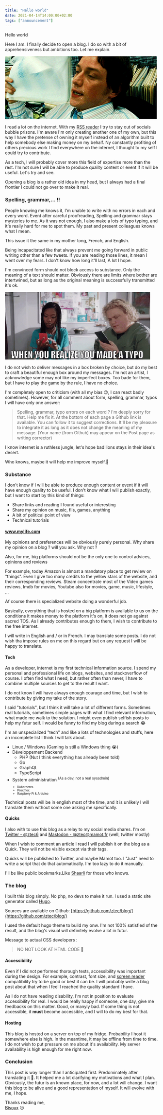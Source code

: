 ```yaml
---
title: "Hello world"
date: 2021-04-14T14:00:00+02:00
tags: ["announcement"]
---
```


Hello world

Here I am. I finally decide to open a blog. I do so with a bit of apprehensiveness but ambitions too.
Let me explain.

![Sweating person ! GIF](swetty.gif "Sweating")

I read a lot on the internet. With my [RSS reader](https://en.wikipedia.org/wiki/RSS) I try to stay out of socials bubble prisons. 
I'm aware I'm only creating another one of my own, but this way I have the pretense of owning it myself instead of an algorithm
built to help somebody else making money on my behalf. Ny constantly profiting of others precious work I find everywhere
on the internet, I thought to my self I could try to contribute.

As a tech, I will probably cover more this field of expertise more than the rest. I'm not sure I will be able to produce
quality content or event if it will be useful. Let's try and see.

Opening a blog is a rather old idea in my head, but I always had a final frontier I could not go over to make it real.

### Spelling, grammar,... !!

People knowing me knows it, I'm unable to write with no errors in each and every word.
Event after careful proofreading, Spelling and grammar stays mysteries to me. As it was not enough, I also make a lots
of typo typing, and it's really hard for me to spot them. My past and present colleagues knows what I mean.

This issue it the same in my mother tong, French, and English.

Being incapacitated like that always prevent me going forward in public writing other than a few tweets. If you are reading
those lines, it mean I went over my fears. I don't know how long it'll last, A lot I hope.

I'm convinced form should not block access to substance. Only the meaning of a text should matter. Obviously there are 
limits where bother are intertwined, but as long as the original meaning is successfully transmitted it's ok.

![When you realize you made a typo GIF](typo.gif "Two people on their phone, writing each other texts. One made a typo, the other look at him astonished.")

I do not wish to deliver messages in a box broken by choice, but do my best to craft a beautiful enough box around my
messages. I'm not an artist, I acknowledge some may not like my imperfect boxes. Too bade for them, but I have to play the game
by the rule, I have no choice.

I'm completely open to criticism (with all my bias 😉, I can react badly sometimes). However, for all comment about form,
spelling, grammar, typos I will have only one answer:

> Spelling, grammar, typo errors on each word ? I'm deeply sorry for that. Help me fix it.
> At the bottom of each page a Github link is available. You can follow it to suggest corrections.
> It'll be my pleasure to integrate it as long as it does not change the meaning of my message.
> (Your name (from Github) may appear on the Post page as writing corrector)

I know internet is a ruthless jungle, let's hope bad lions stays in their idea's desert.

Who knows, maybe it will help me improve myself.🤷

### Substance

I don't know if I will be able to produce enough content or event if it will have enough quality to be useful.
I don't know what I will publish exactly, but I want to start by this kind of things:
 - Share links and reading I found useful or interesting
 - Share my opinion on music, fils, games, anything
 - A bit of political point of view
 - Technical tutorials
 
#### www.mylife.com
My opinions and preferences will be obviously purely personal. 
Why share my opinion on a blog ? will you ask. Why not ? 

Also, for me, big platforms should not be the only one to control advices, opinions and reviews

For example, today Amazon is almost a mandatory place to get review on "things". Even I give too many credits to the 
yellow stars of the website, and their corresponding reviews.
Steam concentrate most of the Video games reviews, Imdb for movies, Youtube also for movies, game, music, lifestyle, ...

Af course there is specialized website doing a wonderful job.

Basically, everything that is hosted on a big platform is available to us on the conditions it makes money to the platform
it's on, it does not go against sacred TOS. As I already contributes enough to them, I wish to contribute to the free
internet.

I will write in English and / or in French. I may translate some posts. I do not wish tha impose rules on me on this
regard but on any request I will be happy to translate.

#### Tech

As a developer, internet is my first technical information source. I spend my personal and professional life on blogs, 
websites, and stackoverflow of course. I often find what I need, but rather often than never, I have to combine multiple
sources to get to the result I want. 

I do not know  I will have always enough courage and time, but I wish to contribute by giving my take of the story.

I said "tutorials", but I think it will take a lot of different forms. Sometimes real tutorials, sometimes simple pages
with what I find relevant information, what made me walk to the solution. I might even publish selfish posts to help my 
futur self. I would be funny to find my blog during a search 😂

I'm an unspecialized "tech" and like a lots of technologies and stuffs, here an incomplete list I think I will talk about.

 - Linux / Windows (Gaming is still a Windows thing 😭)
 - Développement Backend
    - PHP (Nut I think everything has already been told)
    - Go
    - GraphQL
    - TypeScript
 - System administration <sup>(As a dev, not a real sysadmin)<sup>
    - Kubernetes
    - Proxmox
    - Raspbery Pi & Arduino
    
Technical posts will be in english most of the time, and it is unlikely I will translate them without some one asking me
specifically.
 
#### Quicks

I also with to use this blog as a relay to my social media shares. 
I'm on [Twitter - @ztec6](twitter.com/ztec6/) and [Mastodon - @ztec@mamot.fr](https://mamot.fr/web/accounts/23814) (well, twitter mostly)

When I wish to comment an article I read I will publish it on the blog as a Quick. They will not be visible except via
their tags.

Quicks will be published to Twitter, and maybe Mamot too. I "Just" need to write a script that do that automatically. 
I'm too lazy to do it manually.

I'll be like public bookmarks.Like [Shaarli](https://github.com/shaarli/Shaarli) for those who knows. 

### The blog

I built this blog simply. No php, no devs to make it run. I used a static site generator called  [Hugo](https://gohugo.io/).

Sources are available on Github: [https://github.com/ztec/blog/](https://github.com/ztec/blog/)

I used the default hugo theme to build my onw. I'm not 100% satisfied of the result, and the blog's visual will 
definitely evolve a lot in futur.

Message to actual CSS developers :

> NO NOT LOOK AT HTML CODE 🙏

#### Accessibility

Even if I did not performed thorough tests, accessibility was important during the design.
For example, contrast, font size, and [screen reader](https://en.wikipedia.org/wiki/Screen_reader) compatibility try to be good or best it can be. 
I will probably write a blog post about that when I feel I reached the quality standard I have.

As I do not have reading disability, I'm not in position to evaluate accessibility for real. I would be really happy if someone,
one day, give me feedbacks on this matter. Good, or manyly bad. If some thing is not accessible, it **must** become accessible, and I will to do my best for that.
   
#### Hosting

This blog is hosted on a server on top of my fridge. Probability I host it somewhere else is high. 
In the meantime, it may be offline from time to time. I do not wish to put pressure on me about it's availability.
My server availability is high enough for me right now.

### Conclusion

This post is way longer than I anticipated first. Predominately after translating it 🤣. 
It helped me a lot clarifying my motivations and what I plan. Obviously, the futur is an known place, for now, and a lot
will change. I want this blog to be alive and a good representation of myself. It will evolve with me, I hope.

Thanks reading me,\
[Bisoux](/page/bisoux) 😗




